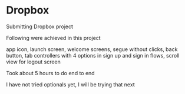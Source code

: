 # Dropbox

Submitting Dropbox project 

Following were achieved in this project

  app icon,
  launch screen,
  welcome screens,
  segue without clicks,
  back button,
  tab controllers with 4 options in sign up and sign in flows,
  scroll view for logout screen

Took about 5 hours to do end to end

I have not tried optionals yet, I will be trying that next


